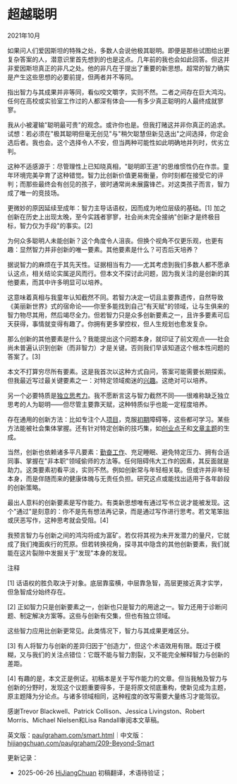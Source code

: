 


# 超越聪明

2021年10月

如果问人们爱因斯坦的特殊之处，多数人会说他极其聪明。即便是那些试图给出更复杂答案的人，潜意识里首先想到的也是这点。几年前的我也会如此回答。但这并非爱因斯坦真正的非凡之处。他的非凡在于提出了重要的新思想。超常的智力确实是产生这些思想的必要前提，但两者并不等同。

指出智力与其成果并非等同，看似咬文嚼字，实则不然。二者之间存在巨大鸿沟。任何在高校或实验室工作过的人都深有体会——有多少真正聪明的人最终成就寥寥。

我从小被灌输"聪明最可贵"的观念。或许你也是。但我打赌这并非你真正的追求。试想：若必须在"极其聪明但毫无创见"与"稍欠聪慧但新见迭出"之间选择，你定会选后者。我也会。这个选择令人不安，但当两种可能性如此明确地并列时，优劣立判。

这种不适感源于：尽管理性上已知晓真相，"聪明即王道"的思维惯性仍在作祟。童年环境完美孕育了这种错觉。智力比创新价值更易衡量，你时刻都在接受它的评判；而那些最终会有创见的孩子，彼时通常尚未展露锋芒。对这类孩子而言，智力成了唯一的竞技场。

更微妙的原因延续至成年：智力主导话语权，因而成为地位层级的基础。[1] 加之创新在历史上出现太晚，至今实践者寥寥，社会尚未完全接纳"创新才是终极目标，智力仅为手段"的事实。[2]

为何众多聪明人未能创新？这个角度令人沮丧。但换个视角不仅更乐观，也更有趣：显然智力并非创新的唯一要素。其他要素是什么？可否后天培养？

据说智力的麻烦在于其先天性。证据相当有力——尤其考虑到我们多数人都不愿承认这点，相关结论实属逆风而行。但本文不探讨此问题，因为我关注的是创新的其他要素，而其中许多明显可以培养。

这意味着真相与我童年认知截然不同。若智力决定一切且主要靠遗传，自然导致《美丽新世界》式的宿命论——你至多能找到自己"有天赋"的领域，让与生俱来的智力物尽其用，然后竭尽全力。但若智力只是众多创新要素之一，且许多要素可后天获得，事情就变得有趣了。你拥有更多掌控权，但人生规划也愈发复杂。

那么创新的其他要素是什么？我能提出这个问题本身，就印证了前文观点——社会尚未普遍认识到创新（而非智力）才是关键。否则我们早该知道这个根本性问题的答案了。[3]

本文不打算穷尽所有要素。这是我首次以这种方式自问，答案可能需要长期探索。但我最近写过最关键要素之一：对特定领域痴迷的[兴趣](https://hijiangchuan.com/paulgraham/180-The-Bus-Ticket-Theory-of-Genius)。这绝对可以培养。

另一个必要特质是[独立思考力](https://hijiangchuan.com/paulgraham/194-How-to-Think-for-Yourself)。我不愿断言这与智力截然不同——很难称缺乏独立思考的人为聪明——但尽管主要靠天赋，这种特质似乎也能一定程度培养。

存在通用的创新方法：比如专注个人[项目](https://hijiangchuan.com/paulgraham/206-A-Project-of-Ones-Own)，克服[初期](https://hijiangchuan.com/paulgraham/193-Early-Work)障碍等，这些都可学习。某些方法能被社会集体掌握。还有针对特定创新的技巧集，如[创业点子](https://hijiangchuan.com/paulgraham/151-How-to-Get-Startup-Ideas)和[文章主题](https://hijiangchuan.com/paulgraham/032-The-Age-of-the-Essay)的生成。

当然，创新也依赖诸多平凡要素：[勤奋工作](https://hijiangchuan.com/paulgraham/207-How-to-Work-Hard)、充足睡眠、避免特定压力、拥有合适同事、掌握在"非本职"领域偷师的方法等。任何阻碍伟大工作的因素，其反面就是助力。这类要素初看平淡，实则不然。例如创新常与年轻相关联。但或许并非年轻本身，而是伴随而来的健康体魄与无责任负担。研究这点或能找出适用于各年龄段的创新策略。

最出人意料的创新要素是写作能力。有类新思想唯有通过写书立说才能被发现。这个"通过"是刻意的：你不是先有想法再记录，而是通过写作进行思考。若文笔笨拙或厌恶写作，这种思考就会受阻。[4]

我预言智力与创新之间的鸿沟将成为富矿。若仅将其视为未开发潜力的量尺，它就成了我们掩面疾行的荒原。但若转换视角，探寻其中隐含的其他创新要素，我们就能在这片裂隙中发掘关于"发现"本身的发现。

注释

[1] 话语权的胜负取决于对象。底层靠蛮横，中层靠急智，高层更接近真才实学，但急智成分始终存在。

[2] 正如智力只是创新要素之一，创新也只是智力的用途之一。智力还用于诊断问题、制定解决方案等。这些与创新有交集，但也有独立领域。

这些智力应用比创新更常见。此类情况下，智力与其成果更难区分。

[3] 有人将智力与创新的差异归因于"创造力"，但这个术语效用有限。既过于模糊，又与我们的关注点错位：它既不能与智力割裂，又不能完全解释智力与创新的差距。

[4] 有趣的是，本文正是例证。初稿本是关于写作能力的文章。但当我触及智力与创新的分野时，发现这个议题重要得多，于是将原文彻底重构，使新见成为主题，原主题降为分论点。与诸多领域相同，这种程度的改写需要大量练习才能驾驭。

感谢Trevor Blackwell、Patrick Collison、Jessica Livingston、Robert Morris、Michael Nielsen和Lisa Randall审阅本文草稿。

英文版：[paulgraham.com/smart.html](https://paulgraham.com/smart.html)｜中文版：[hijiangchuan.com/paulgraham/209-Beyond-Smart](https://hijiangchuan.com/paulgraham/209-Beyond-Smart)



更新记录：
- 2025-06-26 [HiJiangChuan](https://hijiangchuan.com) 初稿翻译，术语待验证；

